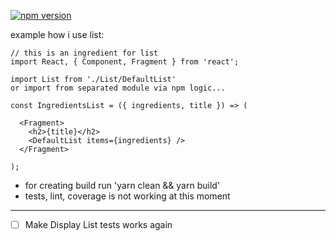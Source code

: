 [![npm version](https://badge.fury.io/js/%40groceristar%2Fgrocery-component.svg)](https://badge.fury.io/js/%40groceristar%2Fgrocery-component)

example how i use list:

```
// this is an ingredient for list
import React, { Component, Fragment } from 'react';

import List from './List/DefaultList'
or import from separated module via npm logic...

const IngredientsList = ({ ingredients, title }) => (

  <Fragment>
    <h2>{title}</h2>
    <DefaultList items={ingredients} />
  </Fragment>

);
```

 - for creating build run 'yarn clean && yarn build'
 - tests, lint, coverage is not working at this moment

---

- [ ] Make Display List tests works again


<!---
эта часть для курса, пока на нее забей.

https://medium.com/@Powderham/sharing-react-components-between-separate-projects-self-hosting-with-git-installing-with-yarn-npm-d3275b64239c
https://babeljs.io/docs/en/babel-preset-react
https://www.useloom.com/share/e5f01b62ff2441b9a60659cb3b2caa74

https://drive.google.com/file/d/1-X1I04sM4zKS0zqb_zbxC8HMv0ve2a42/view

https://drive.google.com/file/d/1N7RFOWRimN1tjVWh5JuFsTYAghvsmKzy/view

https://drive.google.com/file/d/1sqwIJOedsayeZ3lIq9j1_u_xCmDmYXw9/view

https://drive.google.com/file/d/15c0UwInohN9kb9mj4UM9hE3c-LwGKkXv/view

https://github.com/GroceriStar/es6-package/blob/master/package.json

https://rollupjs.org/guide/en#babel

https://github.com/GroceriStar/grocery-react-component/blob/master/package.json

https://medium.freecodecamp.org/how-to-make-a-beautiful-tiny-npm-package-and-publish-it-2881d4307f78

https://codeburst.io/how-to-create-and-publish-your-first-node-js-module-444e7585b738

https://medium.com/@Powderham/sharing-react-components-between-separate-projects-self-hosting-with-git-installing-with-yarn-npm-d3275b64239c

https://itsfoss.com/best-linux-screen-recorders/

https://www.creative-tim.com/product/rotating-css-card
https://github.com/codrops/DiagonalSlideshow/blob/master/index.html

-->


<!---



<p align="center">
  <a href="https://travis-ci.org/eunikitin/modern-package-boilerplate">
    <img src="https://travis-ci.org/eunikitin/modern-package-boilerplate.svg?branch=master" alt="Build Status">
  </a>
  <a href="https://coveralls.io/github/eunikitin/modern-package-boilerplate?branch=master">
    <img src="https://coveralls.io/repos/github/eunikitin/modern-package-boilerplate/badge.svg?branch=master" alt="Coverage Status">
  </a>
  <a href="https://david-dm.org/eunikitin/modern-package-boilerplate">
    <img src="https://david-dm.org/eunikitin/modern-package-boilerplate/status.svg" alt="dependencies Status">
  </a>
  <a href="https://david-dm.org/eunikitin/modern-package-boilerplate?type=dev">
    <img src="https://david-dm.org/eunikitin/modern-package-boilerplate/dev-status.svg" alt="devDependencies Status">
  </a>
  <a href="https://david-dm.org/eunikitin/modern-package-boilerplate?type=peer">
    <img src="https://david-dm.org/eunikitin/modern-package-boilerplate/peer-status.svg" alt="peerDependencies Status">
  </a>
</p>



# Groceristar-fetch module

#### Synopsis
  This is a module for using API like wrappers for getting food data for use in many projects. Just Like an database and fetch API in JS

[![Build Status](https://travis-ci.org/GroceriStar/groceristar-fetch.svg?branch=master)](https://travis-ci.org/GroceriStar/groceristar-fetch)
[![npm version](https://badge.fury.io/js/%40groceristar%2Fgrocery-component.svg)](https://badge.fury.io/js/%40groceristar%2Fgrocery-component)




[Introduction Article]()

[Trello board with current tasks]()

[Documentation Website]()


#### Installation

`npm install @groceristar/grocery-component`
or
`yarn add @groceristar/grocery-component`




#### Code Example

```
const { List } = require('@groceristar/grocery-component')


// returns

example
```



#### Tests

`npm test`


#### Contributors

@vadim9999, @atherdon


---
Tasks:
- [ ] [add tests]()
- [ ] [make build working nice]()
- [ ] ESLint resolver too https://medium.com/bootstart/why-you-should-use-babel-resolvers-210615fc41d
- [ ] ignore lib folder, so it will be created only when we publish it on npm. we don't need it locally. delete from source, then only ignore, so it wouldn't be at github repo...
---



[npm-run-script](https://docs.npmjs.com/cli/run-script)

[Introduction to NPM Scripts](https://medium.freecodecamp.org/introduction-to-npm-scripts-1dbb2ae01633)



@TODO add tests

Trello Board:

Sandbox Editor:

Created with help of this articles:
https://codeburst.io/how-to-create-and-publish-your-first-node-js-module-444e7585b738
https://medium.com/@adrianli/the-idiot-s-guide-to-publishing-a-react-component-to-npm-2b66b1ac03e0


-->

